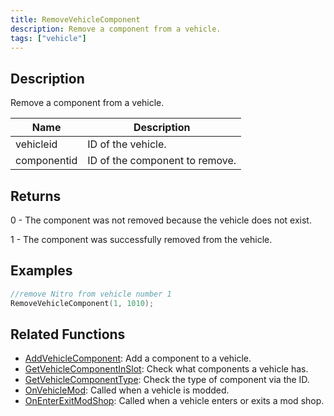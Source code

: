 ```yaml
---
title: RemoveVehicleComponent
description: Remove a component from a vehicle.
tags: ["vehicle"]
---
```


## Description

Remove a component from a vehicle.

| Name        | Description                    |
| ----------- | ------------------------------ |
| vehicleid   | ID of the vehicle.             |
| componentid | ID of the component to remove. |

## Returns

0 - The component was not removed because the vehicle does not exist.

1 - The component was successfully removed from the vehicle.

## Examples

```c
//remove Nitro from vehicle number 1
RemoveVehicleComponent(1, 1010);
```

## Related Functions

- [AddVehicleComponent](AddVehicleComponent): Add a component to a vehicle.
- [GetVehicleComponentInSlot](GetVehicleComponentInSlot): Check what components a vehicle has.
- [GetVehicleComponentType](GetVehicleComponentType): Check the type of component via the ID.
- [OnVehicleMod](../callbacks/OnVehicleMod): Called when a vehicle is modded.
- [OnEnterExitModShop](../callbacks/OnEnterExitModShop): Called when a vehicle enters or exits a mod shop.
